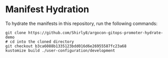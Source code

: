 # Manifest Hydration

To hydrate the manifests in this repository, run the following commands:

```shell
git clone https://github.com/Shirly8/argocon-gitops-promoter-hydrate-demo
# cd into the cloned directory
git checkout b3ca6088b1335123bdd016d6e26955587fc23a68
kustomize build ./user-configuration/development
```
